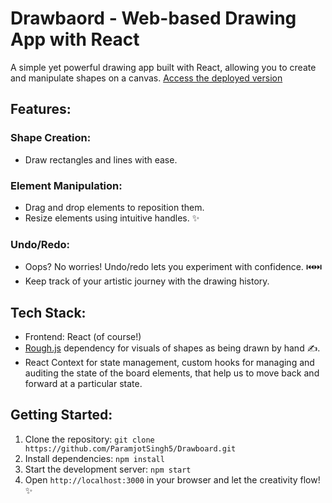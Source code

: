 
# Drawbaord - Web-based Drawing App with React
A simple yet powerful drawing app built with React, allowing you to create and manipulate shapes on a canvas. [Access the deployed version](https://paramjotsingh5.github.io/Drawboard/)

## Features:

### Shape Creation:
* Draw rectangles and lines with ease.

### Element Manipulation:
* Drag and drop elements to reposition them.
* Resize elements using intuitive handles. ✨
### Undo/Redo:
* Oops? No worries! Undo/redo lets you experiment with confidence. ⏮️⏭️
* Keep track of your artistic journey with the drawing history.

## Tech Stack:

* Frontend: React (of course!)
* [Rough.js](https://roughjs.com/) dependency for visuals of shapes as being drawn by hand ✍️.
* React Context for state management, custom hooks for managing and auditing the state of the board elements, that help us to move back and forward at a particular state. 

## Getting Started:

1. Clone the repository: `git clone https://github.com/ParamjotSingh5/Drawboard.git`
2. Install dependencies: `npm install`
3. Start the development server: `npm start`
4. Open `http://localhost:3000` in your browser and let the creativity flow! ✨
